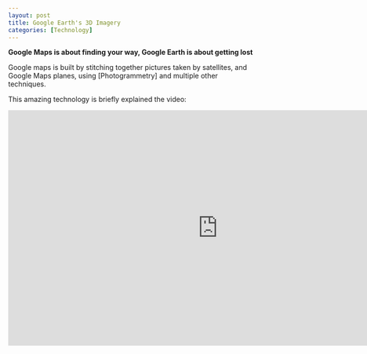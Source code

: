 ```yaml
---
layout: post
title: Google Earth's 3D Imagery
categories: [Technology]
---
```


**Google Maps is about finding your way, Google Earth is about getting lost**

Google maps is built by stitching together pictures taken by satellites, and Google Maps planes, using [Photogrammetry] and multiple other techniques.  

This amazing technology is briefly explained the video:  

<iframe width="854" height="480" src="https://www.youtube.com/embed/suo_aUTUpps" frameborder="0" allowfullscreen></iframe>
